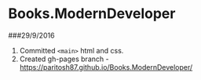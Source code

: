 # Books.ModernDeveloper

###29/9/2016
1. Committed `<main>` html and css.
2. Created gh-pages branch - https://paritosh87.github.io/Books.ModernDeveloper/

